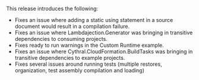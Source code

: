 This release introduces the following:

- Fixes an issue where adding a static using statement in a source document would result in a compilation failure.
- Fixes an issue where Lambdajection.Generator was bringing in transitive dependencies to consuming projects.
- Fixes ready to run warnings in the Custom Runtime example.
- Fixes an issue where Cythral.CloudFormation.BuildTasks was bringing in transitive dependencies to example projects.
- Fixes several issues around running tests (multiple restores, organization, test assembly compilation and loading)